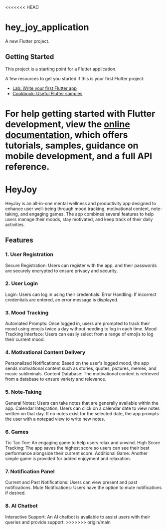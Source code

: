 <<<<<<< HEAD
# hey_joy_application

A new Flutter project.

## Getting Started

This project is a starting point for a Flutter application.

A few resources to get you started if this is your first Flutter project:

- [Lab: Write your first Flutter app](https://docs.flutter.dev/get-started/codelab)
- [Cookbook: Useful Flutter samples](https://docs.flutter.dev/cookbook)

For help getting started with Flutter development, view the
[online documentation](https://docs.flutter.dev/), which offers tutorials,
samples, guidance on mobile development, and a full API reference.
=======
<h1>HeyJoy</h1>
<p>
  HeyJoy is an all-in-one mental wellness and productivity app designed to enhance user well-being through mood tracking, motivational content, note-taking, and engaging games. The app combines several features     to help users manage their moods, stay motivated, and keep track of their daily activities.
</p>

<h2>Features</h2>

<h3>1. User Registration</h3>
Secure Registration: Users can register with the app, and their passwords are securely encrypted to ensure privacy and security.
<h3>2. User Login</h3>
Login: Users can log in using their credentials.
Error Handling: If incorrect credentials are entered, an error message is displayed.
<h3>3. Mood Tracking</h3>
Automated Prompts: Once logged in, users are prompted to track their mood using emojis twice a day without needing to log in each time.
Mood Tracking Interface: Users can easily select from a range of emojis to log their current mood.
<h3>4. Motivational Content Delivery</h3>
Personalized Notifications: Based on the user's logged mood, the app sends motivational content such as stories, quotes, pictures, memes, and music subliminals.
Content Database: The motivational content is retrieved from a database to ensure variety and relevance.
<h3>5. Note-Taking</h3>
General Notes: Users can take notes that are generally available within the app.
Calendar Integration: Users can click on a calendar date to view notes written on that day. If no notes exist for the selected date, the app prompts the user with a notepad view to write new notes.
<h3>6. Games</h3>
Tic Tac Toe: An engaging game to help users relax and unwind.
High Score Tracking: The app saves the highest score so users can see their best performance alongside their current score.
Additional Game: Another simple game is provided for added enjoyment and relaxation.
<h3>7. Notification Panel</h3>
Current and Past Notifications: Users can view present and past notifications.
Mute Notifications: Users have the option to mute notifications if desired.
<h3>8. AI Chatbot</h3>
Interactive Support: An AI chatbot is available to assist users with their queries and provide support.
>>>>>>> origin/main
